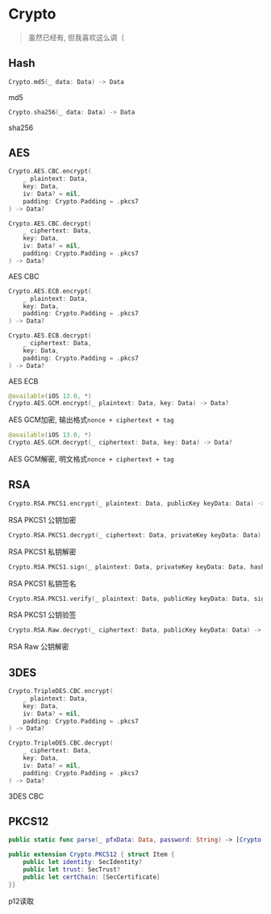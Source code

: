 # Crypto

> 虽然已经有, 但我喜欢这么调（
> 



## Hash

```swift
Crypto.md5(_ data: Data) -> Data
```

md5

```swift
Crypto.sha256(_ data: Data) -> Data
```

sha256



## AES

```swift
Crypto.AES.CBC.encrypt(
    _ plaintext: Data,
    key: Data,
    iv: Data? = nil,
    padding: Crypto.Padding = .pkcs7
) -> Data?

Crypto.AES.CBC.decrypt(
    _ ciphertext: Data,
    key: Data,
    iv: Data? = nil,
    padding: Crypto.Padding = .pkcs7
) -> Data?
```

AES CBC

```swift
Crypto.AES.ECB.encrypt(
    _ plaintext: Data,
    key: Data,
    padding: Crypto.Padding = .pkcs7
) -> Data?

Crypto.AES.ECB.decrypt(
    _ ciphertext: Data,
    key: Data,
    padding: Crypto.Padding = .pkcs7
) -> Data?
```

AES ECB



```swift
@available(iOS 13.0, *)
Crypto.AES.GCM.encrypt(_ plaintext: Data, key: Data) -> Data?
```

AES GCM加密, 输出格式`nonce + ciphertext + tag`

```swift
@available(iOS 13.0, *)
Crypto.AES.GCM.decrypt(_ ciphertext: Data, key: Data) -> Data?
```

AES GCM解密, 明文格式`nonce + ciphertext + tag`



## RSA

```swift
Crypto.RSA.PKCS1.encrypt(_ plaintext: Data, publicKey keyData: Data) -> Data?
```

RSA PKCS1 公钥加密

```swift
Crypto.RSA.PKCS1.decrypt(_ ciphertext: Data, privateKey keyData: Data) -> Data?
```

RSA PKCS1 私钥解密

```swift
Crypto.RSA.PKCS1.sign(_ plaintext: Data, privateKey keyData: Data, hash: Crypto.RSA.Hash = .sha256) -> Data?
```

RSA PKCS1 私钥签名

```swift
Crypto.RSA.PKCS1.verify(_ plaintext: Data, publicKey keyData: Data, signature: Data, hash: Crypto.RSA.Hash = .sha256)
```

RSA PKCS1 公钥验签



```swift
Crypto.RSA.Raw.decrypt(_ ciphertext: Data, publicKey keyData: Data) -> Data?
```

RSA Raw 公钥解密



## 3DES

```swift
Crypto.TripleDES.CBC.encrypt(
    _ plaintext: Data,
    key: Data,
    iv: Data? = nil,
    padding: Crypto.Padding = .pkcs7
) -> Data?

Crypto.TripleDES.CBC.decrypt(
    _ ciphertext: Data,
    key: Data,
    iv: Data? = nil,
    padding: Crypto.Padding = .pkcs7
) -> Data?
```

3DES CBC



## PKCS12

```swift
public static func parse(_ pfxData: Data, password: String) -> [Crypto.PKCS12.Item]

public extension Crypto.PKCS12 { struct Item {
    public let identity: SecIdentity?
    public let trust: SecTrust?
    public let certChain: [SecCertificate]
}}
```

p12读取
